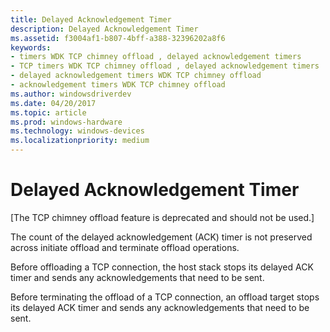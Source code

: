 ```yaml
---
title: Delayed Acknowledgement Timer
description: Delayed Acknowledgement Timer
ms.assetid: f3004af1-b807-4bff-a388-32396202a8f6
keywords:
- timers WDK TCP chimney offload , delayed acknowledgement timers
- TCP timers WDK TCP chimney offload , delayed acknowledgement timers
- delayed acknowledgement timers WDK TCP chimney offload
- acknowledgement timers WDK TCP chimney offload
ms.author: windowsdriverdev
ms.date: 04/20/2017
ms.topic: article
ms.prod: windows-hardware
ms.technology: windows-devices
ms.localizationpriority: medium
---
```


# Delayed Acknowledgement Timer


\[The TCP chimney offload feature is deprecated and should not be used.\]

The count of the delayed acknowledgement (ACK) timer is not preserved across initiate offload and terminate offload operations.

Before offloading a TCP connection, the host stack stops its delayed ACK timer and sends any acknowledgements that need to be sent.

Before terminating the offload of a TCP connection, an offload target stops its delayed ACK timer and sends any acknowledgements that need to be sent.

 

 





